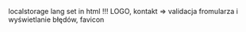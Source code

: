 localstorage lang set in html !!!
LOGO,
kontakt => validacja fromularza i wyświetlanie błędów,
favicon